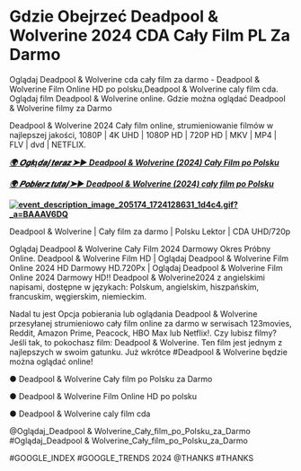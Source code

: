 # Gdzie Obejrzeć Deadpool & Wolverine 2024 CDA Cały Film PL Za Darmo

Oglądaj Deadpool & Wolverine cda cały film za darmo - Deadpool & Wolverine Film Online HD po polsku,Deadpool & Wolverine caly film cda. Oglądaj film Deadpool & Wolverine online. Gdzie można oglądać Deadpool & Wolverine filmy za Darmo

Deadpool & Wolverine 2024 Cały film online, strumieniowanie filmów w najlepszej jakości, 1080P | 4K UHD | 1080P HD | 720P HD | MKV | MP4 | FLV | dvd | NETFLIX.

<p><b><I><a href="https://weflix.cloud/pl/movie/533535/deadpool-wolverine-gitcode">🌍 𝑶𝒈𝒍ą𝒅𝒂𝒋 𝒕𝒆𝒓𝒂𝒛 ➤► Deadpool & Wolverine (2024) Cały Film po Polsku</a></I></b></p>


<p><b><I><a href="https://weflix.cloud/pl/movie/533535/deadpool-wolverine-gitcode">🌍 𝑷𝒐𝒃𝒊𝒆𝒓𝒛 𝒕𝒖𝒕𝒂𝒋 ➤► Deadpool & Wolverine (2024) cały film po Polsku</a></I></b></p>


<a href="https://weflix.cloud/pl/movie/533535/deadpool-wolverine-gitcode" rel="nofollow"><strong><img src="https://deadline.com/wp-content/uploads/2024/07/deadpool-wolverine-ryan-reynolds-hugh-jackman.jpg" alt="event_description_image_205174_1724128631_1d4c4.gif?_a=BAAAV6DQ"></strong></a>

Deadpool & Wolverine | Cały film za darmo | Polsku Lektor | CDA UHD/720p

Oglądaj Deadpool & Wolverine Cały Film 2024 Darmowy Okres Próbny Online. Deadpool & Wolverine Film HD | Oglądaj Deadpool & Wolverine Film Online 2024 HD Darmowy HD.720Px | Oglądaj Deadpool & Wolverine Film Online 2024 Darmowy HD!! Deadpool & Wolverine2024 z angielskimi napisami, dostępne w językach: Polskum, angielskim, hiszpańskim, francuskim, węgierskim, niemieckim.

Nadal tu jest Opcja pobierania lub oglądania Deadpool & Wolverine przesyłanej strumieniowo cały film online za darmo w serwisach 123movies, Reddit, Amazon Prime, Peacock, HBO Max lub Netflix!. Czy lubisz filmy? Jeśli tak, to pokochasz film: Deadpool & Wolverine. Ten film jest jednym z najlepszych w swoim gatunku. Już wkrótce #Deadpool & Wolverine będzie można oglądać online!

● Deadpool & Wolverine Cały film po Polsku za Darmo

● Deadpool & Wolverine Film Online HD po polsku

● Deadpool & Wolverine caly film cda


@Oglądaj_Deadpool & Wolverine_Cały_film_po_Polsku_za_Darmo #Oglądaj_Deadpool & Wolverine_Cały_film_po_Polsku_za_Darmo


#GOOGLE_INDEX #GOOGLE_TRENDS 2024 @THANKS #THANKS
